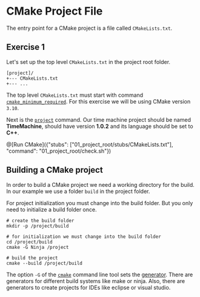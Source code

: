 # CMake Project File

The entry point for a CMake project is a file called `CMakeLists.txt`.

## Exercise 1

Let's set up the top level `CMakeLists.txt` in the project root folder.
```
[project]/
+--- CMakeLists.txt
+--- ...
```

The top level `CMakeLists.txt` must start with command [`cmake_minimum_required`](https://cmake.org/cmake/help/v3.10/command/cmake_minimum_required.html). For this exercise we will be using CMake version `3.10`.

Next is the [`project`](https://cmake.org/cmake/help/v3.10/command/project.html) command.
Our time machine project should be named **TimeMachine**, should have version **1.0.2** and its language should be set to **C++**.

@[Run CMake]({"stubs": ["01_project_root/stubs/CMakeLists.txt"], "command": "01_project_root/check.sh"})

## Building a CMake project

In order to build a CMake project we need a working directory for the build.
In our example we use a folder `build` in the project folder.

For project initialization you must change into the build folder.
But you only need to initialize a build folder once.

```
# create the build folder
mkdir -p /project/build

# for initialization we must change into the build folder
cd /project/build
cmake -G Ninja /project

# build the project
cmake --build /project/build
```

The option `-G` of the [`cmake`](https://cmake.org/cmake/help/v3.10/manual/cmake.1.html) command line tool sets the [generator](https://cmake.org/cmake/help/v3.10/manual/cmake-generators.7.html).
There are generators for different build systems like make or ninja.
Also, there are generators to create projects for IDEs like eclipse or visual studio.
